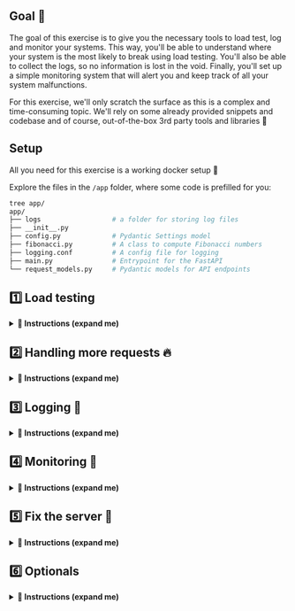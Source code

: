 
## Goal 🎯

The goal of this exercise is to give you the necessary tools to load test, log and monitor your systems.
This way, you'll be able to understand where your system is the most likely to break using load testing.
You'll also be able to collect the logs, so no information is lost in the void. Finally, you'll set up a simple monitoring system that will alert you and keep track of all your system malfunctions.

For this exercise, we'll only scratch the surface as this is a complex and time-consuming topic. We'll rely on some already provided snippets and codebase and of course, out-of-the-box 3rd party tools and libraries 🎁

## Setup

All you need for this exercise is a working docker setup 🐳

Explore the files in the `/app` folder, where some code is prefilled for you:

```bash
tree app/
app/
├── logs                  # a folder for storing log files
├── __init__.py
├── config.py             # Pydantic Settings model
├── fibonacci.py          # A class to compute Fibonacci numbers
├── logging.conf          # A config file for logging
├── main.py               # Entrypoint for the FastAPI
└── request_models.py     # Pydantic models for API endpoints
```

## 1️⃣ Load testing

<details>
  <summary markdown='span'><strong>📝 Instructions (expand me)</strong></summary>

Let's start by load testing the FastAPI server included with this exercise in the `app` folder.

Disclaimer: **this server has a buggy endpoint**. We'll see how to monitor and address those issues during this exercise. So don't worry if this is not working flawlessly. That's exactly what you're here to fix!

In order to load test, we'll use a package named [Locust](https://locust.io/). We'll create a docker compose stack to run our server and locust and create a small locust file that will simulate a user's behavior.

### Create the Docker compose stack
in the `docker-compose-task-1.yml` please do the following:

**1. API Service 🌐**

1. Add the API service, running the FastAPI server (we'll not going to deploy this one on Cloud Run).
 - create a service named: `webapi`
 - Building the docker image `Dockerfile-fastapi` (already written for you 🎁)
 - With a `on-failure` restart policy (we'll actually see it in action today!)
 - Expose port 8000
 - Mount the `./app` dir into the `/app/app` container dir
 - The `command` will be picked up from the Dockerfile - if you add one in the `docker-compose` file, it will take priority ℹ️


**2. Locust Service 🦗**

[Documentation](https://docs.locust.io/en/stable/running-in-docker.html)

Using the documentation, add the following snippet to your docker compose file. It creates a master and worker node to run the load testing. 👇

```yaml
  master:
    image: locustio/locust
    ports:
     - "8089:8089"
    volumes:
      - ./:/mnt/locust
    command: -f /mnt/locust/locust.py --master -H http://webapi:8000

  worker:
    image: locustio/locust
    volumes:
      - ./:/mnt/locust
    command: -f /mnt/locust/locust.py --worker --master-host master
```

❓ Adjust the host `-H webapi:8000` as needed for Locust depending on your **service name.**


**3. Build and test ⚙️**

- Build the stack `docker-compose -f docker-compose-task-1.yml build`
- Run the stack `docker-compose -f docker-compose-task-1.yml up`
- If you head to http://localhost:8000 you should see "hello world"
- If you head to http://localhost:8089 you should see the locust homepage

**3. Creating a load testing scenario 🗺️**

Now we need to set up the load test! To do so let's refer to Locust's [documentation](https://docs.locust.io/en/stable/writing-a-locustfile.html).
The `locust.py` at the root of the folder defines the load testing scenarios and configuration.
It simply defines the simulated user behavior for locust to use.

💻 It's your turn to complete the `WagonFakeUser` class:

- Configure the wait time to be between 1,5; the user will wait between 1 & 5 seconds before firing a new request.
- Add 3 tasks to hit the 3 endpoints of our server:

```
task: index - GET /
task: compute_addition - POST /addNumbers JSON Body: { "a": <random Int>[-150, 150], "b": <random Int>[-150, 150]}
task: compute_fib - POST /computeFib JSON Body: { "iteration": <random Int>[0, 30]}
```

- Adjust each task priority with a `@task(<PRIORITY>)` decorator. The higher the relative number, the most likely the simulated user will run it.


**4. Load testing 🔫**

- Build and run the docker compose stack
- Head to localhost:8000 -> you should see `hello world`
- Head to localhost:8089 -> This is the locust interface
- Configure the load test host. It should how the right `host` to hit your `api` 👇

<img src="https://wagon-public-datasets.s3.amazonaws.com/data-engineering/W2D5/locust-home.png" width=700>

Let's find the server breaking point; API failures are expected since the logic has an issue on purpose.
(depending on your machine, the breaking point will be different)
- Simulate 1 user and observe the test; the server should handle it fine; click the stop button
- Simulate 10 users with a spawning rate of 1
- Simulate 50 users with a spawning rate of 3
- Simulate 100 users with a spawning rate of 10

It should probably be broken by now; congrats! i.e., the server is stalling, new logs aren't printed, and the service is defaulting; if it is not stalling, keep going to infinity and beyond.
You should also notice the restart policy kicking in when the server crashes.

The reason is that the server is running a single node and is not capable of handling all the users we throw at it; we need to create more nodes/workers to be able to handle the load. 🏋️‍♂️

</details>

## 2️⃣ Handling more requests 🔥

<details>
  <summary markdown='span'><strong>📝 Instructions (expand me)</strong></summary>

To solve the problem we faced in task 1, we'll introduce [Gunicorn](https://gunicorn.org/), a WSGI HTTP server that will help us create more uvicorn workers and manage them.

Gunicorn will act as a process manager for our uvicorn+fastAPI server - basically it will dispatch requests to Uvicorn instances. [You should read more about it here](https://www.uvicorn.org/deployment/#using-a-process-manager) 📚

Fortunately for us, the FastAPI team already provided the resources to run this production-like setup on our machine; let's use that! 🙌

**1. Switch up the stack**

We will rely on this [docker image](https://github.com/tiangolo/uvicorn-gunicorn-fastapi-docker#uvicorn-gunicorn-fastapi) - It is a performance auto-tuned gunicorn-uvicorn-fastapi stack (lots of unicorns here 🦄).

For this task, use the `docker-compose-task-2.yml`

**2. Update the webapi service**

- Change the dockerfile built to `Dockerfile-gunicorn-poetry`, a multistage build for poetry, our dependencies and relying on the unicorn image.
- Add restart policy: `on-failure`
- Export port `8000:8000`
- Map the volume `./app` to `/app/app`
- Add an `.env` file with the below variables and load it in the service
```
      - PORT=8000
      - PYTHONBUFFERED=1
```
- Build and run the stack - You should immediately notice the multiple uvicorn workers being spawned. it's almost magical (it just means someone made it magical for us 🙏)

What we just did is called **horizontal scaling** - we added more replicas without adding more resources. ⚠️ Note that you don't need to add your own `command` or `CMD` - it's a bit hidden away, but it's actually handled by a script [here](https://github.com/tiangolo/uvicorn-gunicorn-docker/blob/58ce0895f8c38b895e84f7ddb2128d66748b437c/docker-images/start.sh#L34).

**3. Load test again 🔫**

Re-run the previous load testing scenarios; the breaking point should be pushed a lot further - you will hit one eventually because your machine can't infinitely scale vertically (*psst*, you can use Kubernetes for that).

Some workers will get killed in the process due to our malfunctioning code, and you should see how they are spawned back up by gunicorn.

Your job here is done. 👏

Feel free to play around with the [environment variables](https://github.com/tiangolo/uvicorn-gunicorn-fastapi-docker#environment-variables) accepted by the gunicorn docker image to see if you can squeeze more performance from your machine 🧽.

Also, a few numbers to put things in perspective 🪞:

`1 RPS` = 1 Request per second
if you have a service receiving 1 RPS - it adds to 86400 requests a day (that's good for most MVPs)

`20 RPS` - 1.7 million requests a day

Ikea.com had 209 Million visits in November 2022 [link](https://www.similarweb.com/website/ikea.com/#overview); this is equivalent to 80 RPS - were you able to beat Ikea.com today? 😬 By the end our `vm` can handle 100 rps comfortably 👇 before finally crashing trying to go up to 200 🤯

<img src="https://wagon-public-datasets.s3.amazonaws.com/data-engineering/W2D5/locust-max.png">

</details>


## 3️⃣ Logging 📄

<details>
  <summary markdown='span'><strong>📝 Instructions (expand me)</strong></summary>

Now let's try and improve our app's logging going to debug our issue. Logging is a fairly complex topic and requires some attention to setup properly when using different systems together.

For us, we are using FastAPI -> Uvicorn -> Gunicorn, which means we have to **propagate*** and handle the logs properly between each layer to be able to retrieve them.

Here we'll start from an already existing configuration and extend it. They are many ways of doing that, such as creating a [gunicorn config file](https://docs.gunicorn.org/en/stable/settings.html), a dict config or setting it in the code. We choose to do a specific `logging.conf` file to cleanly isolate the logging configuration from the rest of the system. ✨

We aim to log all the incoming requests and errors to a file for later inspection.

Head to the `logging.conf` file. You will rely on the python [documentation](https://docs.python.org/3/library/logging.config.html#configuration-file-format) to create the configuration. 💻

**1. Sections 🗃️**

First create the following sections at the top of `logging.conf`:

1. `loggers` with 3 loggers `root`, `gunicorn.error`, `gunicorn.access`
2. `handlers` with 3 handlers `console`, `error_file`, `access_file`
3. `formatters` with 2 formatters `generic`, `access`

You'll notice we have provided you with the **most of the required sections!**

**2. Configuration 🛠️**


Each logger must define a default configuration composed of a `level`, a `handler` and the `propagate=1` to forward logs to a parent logger, where one exists.

❓ You need to define the final `root` logger with the correct configuration! We want it at debug level and output to the console!


We added the formatter for you - they define the format of the output and can be **finicky** to adjust. For a deep-dive, check the [Python Logging Cookbook](https://docs.python.org/3/howto/logging-cookbook.html). 📚


Our handlers are responsible for redirecting the log object to the appropriate output for example to the correct `file`

Your logging configuration should now be ready to be used. 🙌

**3. Configuration update 🔧**

To use this configuration for our stack, we need to pass the location of our config file as a command argument to gunicorn and set the log level to `DEBUG`.

❓ Check the gunicorn-uvicorn docker image [environment variables](https://github.com/tiangolo/uvicorn-gunicorn-fastapi-docker#environment-variables) documentation to find which variables you should add to `.env`?

  <details>
    <summary markdown='span'>💡 Answer</summary>

  ```
    - LOG_LEVEL=DEBUG
    - GUNICORN_CMD_ARGS="--log-config /app/app/logging.conf"
  ```
  </details>

  </br>

- Run the stack, and trigger a load test; you should see the `.log` files appear and populate in your local file system in the `/app/logs` directory! 🙌

You can also add custom logging calls in your `main.py` to test the log output:

```python
logger.info("this is an info message")
logger.warning("this is a warning message")
logger.error("this is an error message")
```

**4. Grep 🔍**

Now that we have our logs, we can use one of the most useful commands while groveling through the logs: `grep` ⭐

> ℹ️ `grep` searches the input files for lines containing a match to a given pattern list. When it finds a match in a line, it copies the line to standard output (by default), or whatever other sort of output you have requested with options.

1. Find all the errors in the log file, sort them

```bash
grep "STR_TO_LOOK_FOR" <file> | sort
```

2. Find all the failing requests in the access log (status code != 200)

```bash
grep -v -e 200  <file> # -v is invert match and -e is pattern matching
```

</details>

## 4️⃣ Monitoring 🔬

<details>
  <summary markdown='span'><strong>📝 Instructions (expand me)</strong></summary>

Now that we have our load test & logging, we want to make sure that we'll get alerted and have a trace when things go bad when we are away.

To do so, we'll introduce [Sentry](https://sentry.io/welcome/) - a convenient and easy monitoring tool, albeit not totally free. In this task, we'll setup Sentry using a Pydantic `Settings` model and the [sentry-sdk](https://pypi.org/project/sentry-sdk/) pip package.

**1. Creating the Settings class ⚙️**

Use the [FastAPI setting documentation](https://fastapi.tiangolo.com/advanced/settings/) to help you!

- Head to the `config.py` file and add a class property `sentry_key: str` to the Settings model. We'll use this property to store our very secret sentry key.
- Add a `SENTRY_KEY` variable to your `.env`. We'll populate it later.
- Configure the `Settings` model to load variables from the `.env` file
- Head to `main.py` and add the following snippet after the FastAPI app creation `app = FastAPI()`

```python
@functools.lru_cache()
def get_settings():
    return Settings()
```

*What's this [LRU cache](https://www.geeksforgeeks.org/lru-cache-implementation/)* you say?

Our Settings model should be ready for usage 🙌

**2. Create a sentry account 👤**

- Create a sentry account to get the key; it has a free trial of 2 weeks and a [limited dev tier that is free](https://sentry.io/pricing/).

**3. Sentry integration 🧰**

We are going to use the [ASGI Middleware](https://docs.sentry.io/platforms/python/guides/asgi/) plugin since we are using FastAPI, and [ASGI](https://asgi.readthedocs.io/en/latest/) framework.

- Create your first project in sentry
- Choose the `asgi` integration
- Copy and paste the key in the `dsn=` to the `.env` file. It's an API token and your `SENTRY_KEY` that allows you to communicate to your sentry project

```
SENTRY_KEY="https://examplePublicKey@o0.ingest.sentry.io/0"
```

- Add the following snippet of code below the settings section in `main.py` to integrate sentry

```python
sentry_sdk.init(
    dsn=get_settings().sentry_key,
    traces_sample_rate=1.0,
)
app.add_middleware(SentryAsgiMiddleware)
```

**4. Monitoring 📈**

- Stop and relaunch your docker stack
- Do a query to the below endpoint - using `ipython`, `curl`, browser, or whatever you prefer.
```
GET - http://localhost:8000/sentry
```
Sentry propagates any exception your system encounters to your sentry dashboard.
- Check that you have this exception in your dashboard
- Run a Locust load test and watch the dashboard fill up!
- After a few minutes, the "Performance" dashboard should also start showing some info


Congrats, you have now all the tools to properly debug an app in production and understand its breaking points 💪

</details>


## 5️⃣ Fix the server 🧰

<details>
  <summary markdown='span'><strong>📝 Instructions (expand me)</strong></summary>

**1. addNumbers**

Find out why this simple addition is not working and correct it. The goal is to either only allow some numbers to be added or to allow any numbers to be added.

> You probably already figure out why this endpoint breaks. But if not yet, why not create a custom log for the crashes to help you? Check out Optional Task #1

**2. computeFib**

Find out why the Fibonacci endpoint is slow for high iterations (>20). Try to fix it using memoization (i.e., caching) by adding a `compute_fast` method to the class. Hint: have you seen some other caching method used in this exercise already? 🤔

### You did it! Let's test! 🛠️

Run `make test` which will test your `docker-compose` and `logging.conf` files. All green? 🟢 **Congrats! 🥳**

In this exercise you went end-to-end from broken server, to:

- Load testing it with Locust to see what's broken and the server's limits 🏋️‍♂️
- Scaling the server with `gunicorn` as your `uvicorn` process manager 🦄 🦄 🦄
- Logging the observed requests and issues with Python `logging` module 📝
- Monitoring performance and errors on Sentry 📉
- And finally fixing your server! 🙌

Time to commit and push your code and onto the next challenge 🏇

</details>

## 6️⃣ Optionals

<details>
  <summary markdown='span'><strong>📝 Instructions (expand me)</strong></summary>

**Optional #1 - custom event logging in Sentry**

You've probably already figured out why the `addNumbers` endpoint sometimes breaks. But what if you need to support another team to understand the errors? Or what about your colleagues who don't know `numpy`? 😱

By default, when using the ASGI middleware provided by `sentry-sdk`, the exception inside the endpoint will get captured in the dashboard. But it's hard to debug when we can't easily see what was the payload that crashed the server 🥷

To help with analysis of this error, instead of just `raise e` what was coded for you in the endpoint to start with, let's track this exception on Sentry **along with the params received by the endpoint**.

💻 Check out the [FastAPI custom instrumentation](https://docs.sentry.io/platforms/python/guides/fastapi/performance/instrumentation/custom-instrumentation/) documentation on Sentry to see how to track a custom `span` and with it send custom `tag`s or `data`.

🟢 Once successfully implemented, you should see your custom error log appear in `Performance -> Suspect Spans` in the Sentry dashboard.

**Optional #2 - custom logging**

To better understand the caching mechanism used for our Fibonacci `compute_fast` method, let's log the cache status of this method each time the endpoint is called. 📝 This type of logging can also help spot excess caching on your server.

💻 In the `computeFib` endpoint add a `INFO` level log of the method's current cache state. [functools documentation](https://docs.python.org/3/library/functools.html#functools.lru_cache) will help you find the right code to access it! 🙌

🟢 Once successfully implemented, you should see your custom log appear in one of your `.log` files.

</details>
